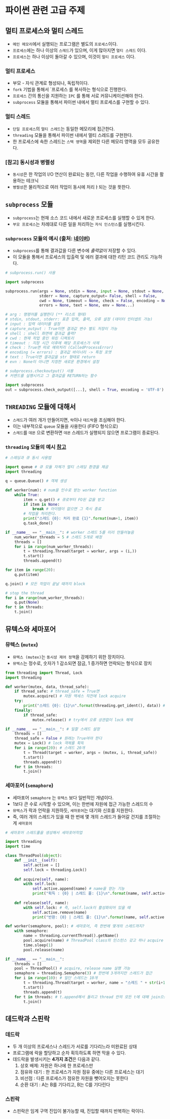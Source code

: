 # 파이썬 관련 고급 주제

## 멀티 프로세스와 멀티 스레드
* `메인 메모리`에서 실행되는 프로그램은 별도의 `프로세스`이다.
* `프로세스`에는 하나 이상의 `스레드`가 있으며, 이게 많아지면 `멀티 스레드` 이다.
* `프로세스`는 하나 이상이 돌아갈 수 있으며, 이것이 `멀티 프로세스` 이다.

### 멀티 프로세스
* 부모 - 자식 관계로 형성되나, 독립적이다.
* `fork` 기법을 통해서 `프로세스 를 복사하는 형식으로 진행한다.
* `프로세스` 간의 통신을 지원하는 `IPC` 를 통해 서로 커뮤니케이션해야 한다.
* `subprocess` 모듈을 통해서 파이썬 내에서 멀티 프로세스를 구현할 수 있다.

### 멀티 스레드
* `단일 프로세스`의 `멀티 스레드`는 동일한 메모리에 접근한다.
* `threading` 모듈을 통해서 파이썬 내에서 멀티 스레드를 구현한다.
* 한 프로세스에 속한 스레드는 `스택 영역`을 제외한 다른 메모리 영역을 모두 공유한다.

### [참고] 동시성과 병렬성
* `동시성`은 한 작업의 I/O 연산이 완료되는 동안, 다른 작업을 수행하여 유휴 시간을 활용하는 테크닉
* `병렬성`은 물리적으로 여러 작업이 동시에 처리ㅏ되는 것을 뜻한다.

## `subprocess` 모듈
* `subprocess`는 현재 소스 코드 내에서 새로운 프로세스를 실행할 수 있게 한다.
* `부모 프로세스`는 차례대로 다른 일을 처리하는 `자식 인스턴스`를 실행시킨다.

### `subprocess` 모듈의 예시 (출처: [네이버](https://blog.naver.com/sagala_soske/222131573917))

* `subprocess`를 통해 결과값을 다른 변수에 _출력없이_ 저장할 수 있다.
* 이 모듈을 통해서 프로세스의 입출력 및 에러 결과에 대한 리턴 코드 관리도 가능하다.

```python
# subprocess.run() 사용

import subprocess

subprocess.run(args = None, stdin = None, input = None, stdout = None,
               stderr = None, capture_output= False, shell = False,
               cwd = None, timeout = None, check = False, encoding = None,
               errors = None, text = None, env = None...)

# arg : 명령어를 실행한다 (** 리스트 형태)
# stdin, stdout, stderr: 표준 입력, 출력, 오류 설정 (데이터 인터셉트 가능)
# input : 입력 데이터를 설정
# capture_output : True이면 결과값 변수 별도 저장이 가능
# shell : shell 화면에 결과값 출력?
# cwd : 현재 작업 중인 워킹 디렉토리
# timeout : 지정 시간 이후에 해당 프로세스가 삭제
# check : True면 따로 예외처리 (CalledProcessError)
# encoding (= errors) : 결과값 바이너리 -> 특정 포맷
# text : True이면 결과값을 str 형태로 return
# evn : None이 아니면 지정한 새로운 환경에서 설정
```
```python
# subprocess.checkoutput() 사용
# 커맨드를 실행시키고 그 결과값을 RETURN하는 함수

import subprocess
out = subprocess.check_output([...], shell = True, encoding = 'UTF-8')
```

## `THREADING` 모듈에 대해서
* `스레드`가 여러 개가 만들어지면, `락`이나 `데드락`을 조심해야 한다.
* 이는 내부적으로 `queue` 모듈을 사용한다 (FIFO 형식으로)
* `스레드`를 `데몬` 으로 변환하면 `데몬` 스레드가 실행되지 않으면 프로그램이 종료된다.

### `threading` 모듈의 예시 [참고](https://velog.io/@nameunzz/thread-threading)
```python
# 스레딩과 큐 동시 사용법

import queue # 큐 모듈 자체가 멀티 스레딩 환경을 제공
import threading

q = queue.Queue() # 객체 생성

def worker(num): # num을 인수로 받는 worker function
    while True:
        item = q.get() # 큐로부터 FO된 값을 받고
        if item is None:
            break # 아이템이 없으면 그 즉시 종료
        # 작업을 처리한다.
        print("스레드 {0}: 처리 완료 {1}".format(num+1, item))
        q.task_done()

if __name__ == "__main__": # worker 스레드 5를 미리 만들어놓음
    num_worker_threads = 5 # 스레드 5개로 배정
    threads = [] 
    for i in range(num_worker_threads):
        t = threading.Thread(target = worker, args = (i,))
        t.start()
        threads.append(t)

for item in range(20):
    q.put(item)

q.join() # 모든 작업이 끝날 때까지 block

# stop the thread
for i in range(num_worker_threads):
    q.put(None)
for t in threads:
    t.join()
```

## 뮤텍스와 세마포어

### 뮤텍스 (`mutex`)
* `뮤텍스 (mutex)`는 `동시성 제어 정책`을 강제하기 위한 장치이다.
* `뮤텍스`는 정수로, 숫자가 1 감소되면 잠금, 1 증가하면 언락되는 형식으로 장치
```python
from threading import Thread, Lock
import threading

def worker(mutex, data, thread_safe):
    if thread_safe: # thread_safe = True면
        mutex.acquire() # 자원 엑세스 직전에 lock acquire
    try:
        print("스레드 {0}: {1}\n".format(threading.get_ident(), data)) # 스레드 식별자와 데이터
    finally:
        if thread_safe:
            mutex.release() # try에서 오류 상관없이 lock 해체

if __name__ == "__main__": # 일할 스레드 설정
    threads = []
    thread_safe = False # 원래는 True여야 한다
    mutex = Lock() # lock 객체를 획득
    for i in range(20): # 스레드 20개
        t = Thread(target = worker, args = (mutex, i, thread_safe))
        t.start()
        threads.append(t)
    for t in threads:
        t.join()
```

### 세마포어 (`semaphore`)
* 세마포어 `semaphore` 는 `뮤텍스` 보다 일반적인 개념이다.
* 1보다 큰 수로 시작할 수 있으며, 이는 한번에 자원에 접근 가능한 스레드의 수
* `뮤텍스`가 락과 언락을 지원하듯, `세마포어`는 대기와 신호를 지원한다.
* 즉, 여러 개의 스레드가 있을 때 한 번에 몇 개의 스레드가 들어갈 건지를 조절하는 게 `세마포어`
```python
# 세마포어 스레드풀을 생성해서 세마포어작업

import threading
import time

class ThreadPool(object):
    def __init__(self):
        self.active = []
        self.lock = threading.Lock()
    
    def acquire(self, name):
        with self.lock:
            self.active.append(name) # name을 얻는 기능
            print("획득 : {0} | 스레드 풀: {1}\n".format(name, self.active))
    
    def release(self, name):
        with self.lock: # 즉, self.lock이 활성화되어 있을 때
            self.active.remove(name)
            print("반환: {0} | 스레드 풀: {1}\n".format(name, self.active))

def worker(semaphore, pool): # 세마포어, 즉 한번에 몇개의 스레드까지?
    with semaphore:
        name = threading.currentThread().getName()
        pool.acquire(name) # ThreadPool class의 인스턴스 갖고 하나 acquire
        time.sleep(1)
        pool.release(name)

if __name__ == "__main__":
    threads = []
    pool = ThreadPool() # acquire, release name 실행 가능
    semaphore = threading.Semaphore(3) # 한번에 3개까지만 스레드가 접근
    for i in range(10): # 일단 스레드는 10개
        t = threading.Thread(target = worker, name = "스레드 " + str(i+1), args = (semaphore, pool))
        t.start()
        threads.append(t)
    for t in threads: # t.append해서 돌리고 thread 안의 모든 t에 대해 join으로 stop
        t.join()
```
## 데드락과 스핀락

### 데드락
* 두 개 이상의 프로세스나 스레드가 서로를 기다리느라 미완료된 상태
* 프로그램에 락을 할당하고 순차 획득하도록 하면 막을 수 있다.
* 데드락을 발생시키는 **4가지 조건**은 다음과 같다.
    1) 상호 배제: 자원은 하나에 한 프로세스만
    2) 점유와 대기 : 한 프로세스가 자원 점유 중에는 다른 프로세스는 대기
    3) 비선점 : 다른 프로세스가 점유한 자원을 뺏어오지는 못한다
    4) 순환 대기 : A는 B를 기다리고, B는 C를 기다린다

### 스핀락
* 스핀락은 임계 구역 진입이 불가능할 때, 진입할 때까지 반복하는 락이다.
    
